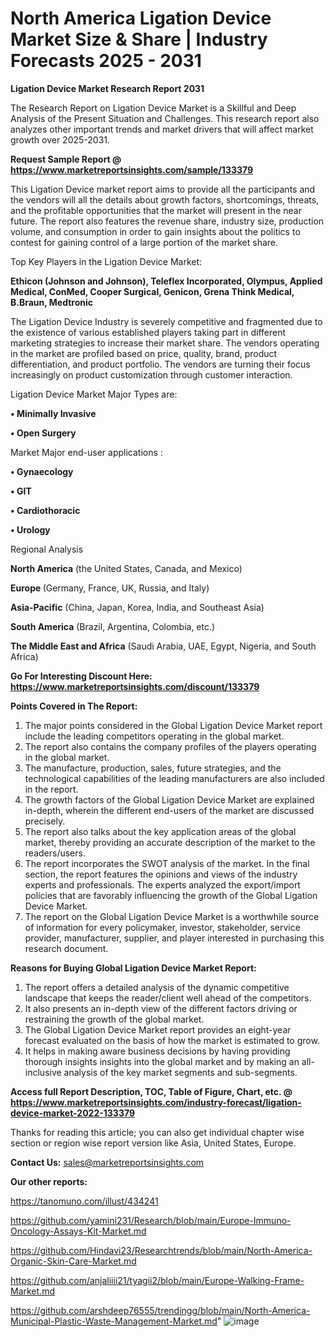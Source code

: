# North America Ligation Device Market Size & Share | Industry Forecasts 2025 - 2031

<strong>Ligation Device Market Research Report 2031</strong>

The Research Report on Ligation Device Market is a Skillful and Deep Analysis of the Present Situation and Challenges. This research report also analyzes other important trends and market drivers that will affect market growth over 2025-2031.

<strong>Request Sample Report @ <a href=https://www.marketreportsinsights.com/sample/133379>https://www.marketreportsinsights.com/sample/133379</a></strong>

This Ligation Device market report aims to provide all the participants and the vendors will all the details about growth factors, shortcomings, threats, and the profitable opportunities that the market will present in the near future. The report also features the revenue share, industry size, production volume, and consumption in order to gain insights about the politics to contest for gaining control of a large portion of the market share.

Top Key Players in the Ligation Device Market:

<strong>Ethicon (Johnson and Johnson), Teleflex Incorporated, Olympus, Applied Medical, ConMed, Cooper Surgical, Genicon, Grena Think Medical, B.Braun, Medtronic</strong>

The Ligation Device Industry is severely competitive and fragmented due to the existence of various established players taking part in different marketing strategies to increase their market share. The vendors operating in the market are profiled based on price, quality, brand, product differentiation, and product portfolio. The vendors are turning their focus increasingly on product customization through customer interaction.

Ligation Device Market Major Types are:

<strong>• Minimally Invasive

• Open Surgery</strong>

Market Major end-user applications :

<strong>• Gynaecology

• GIT

• Cardiothoracic

• Urology</strong>

Regional Analysis

</u><strong><b>North America</b></strong> (the United States, Canada, and Mexico)

<strong><b>Europe </b></strong>(Germany, France, UK, Russia, and Italy)

<strong><b>Asia-Pacific</b></strong> (China, Japan, Korea, India, and Southeast Asia)

<strong><b>South America</b></strong> (Brazil, Argentina, Colombia, etc.)

<strong><b>The Middle East and Africa</b></strong> (Saudi Arabia, UAE, Egypt, Nigeria, and South Africa)

<strong>Go For Interesting Discount Here: <a href=https://www.marketreportsinsights.com/discount/133379>https://www.marketreportsinsights.com/discount/133379</a></strong>

<strong>Points Covered in The Report:</strong>
<ol>
  <li>The major points considered in the Global Ligation Device Market report include the leading competitors operating in the global market.</li>
  <li>The report also contains the company profiles of the players operating in the global market.</li>
  <li>The manufacture, production, sales, future strategies, and the technological capabilities of the leading manufacturers are also included in the report.</li>
  <li>The growth factors of the Global Ligation Device Market are explained in-depth, wherein the different end-users of the market are discussed precisely.</li>
  <li>The report also talks about the key application areas of the global market, thereby providing an accurate description of the market to the readers/users.</li>
  <li>The report incorporates the SWOT analysis of the market. In the final section, the report features the opinions and views of the industry experts and professionals. The experts analyzed the export/import policies that are favorably influencing the growth of the Global Ligation Device Market.</li>
  <li>The report on the Global Ligation Device Market is a worthwhile source of information for every policymaker, investor, stakeholder, service provider, manufacturer, supplier, and player interested in purchasing this research document.</li>
</ol>
<strong>Reasons for Buying Global Ligation Device Market Report:</strong>

<ol>
  <li>The report offers a detailed analysis of the dynamic competitive landscape that keeps the reader/client well ahead of the competitors.</li>
  <li>It also presents an in-depth view of the different factors driving or restraining the growth of the global market.</li>
  <li>The Global Ligation Device Market report provides an eight-year forecast evaluated on the basis of how the market is estimated to grow.</li>
  <li>It helps in making aware business decisions by having providing thorough insights insights into the global market and by making an all-inclusive analysis of the key market segments and sub-segments.</li>
</ol>
<strong>Access full Report Description, TOC, Table of Figure, Chart, etc. @ <a href=https://www.marketreportsinsights.com/industry-forecast/ligation-device-market-2022-133379>https://www.marketreportsinsights.com/industry-forecast/ligation-device-market-2022-133379</a></strong>


Thanks for reading this article; you can also get individual chapter wise section or region wise report version like Asia, United States, Europe.

<strong>Contact Us:</strong>
sales@marketreportsinsights.com

<strong>Our other reports:</strong>

<a href=https://tanomuno.com/illust/434241>https://tanomuno.com/illust/434241</a>

<a href=https://github.com/yamini231/Research/blob/main/Europe-Immuno-Oncology-Assays-Kit-Market.md>https://github.com/yamini231/Research/blob/main/Europe-Immuno-Oncology-Assays-Kit-Market.md</a>

<a href=https://github.com/Hindavi23/Researchtrends/blob/main/North-America-Organic-Skin-Care-Market.md>https://github.com/Hindavi23/Researchtrends/blob/main/North-America-Organic-Skin-Care-Market.md</a>

<a href=https://github.com/anjaliiii21/tyagii2/blob/main/Europe-Walking-Frame-Market.md>https://github.com/anjaliiii21/tyagii2/blob/main/Europe-Walking-Frame-Market.md</a>

<a href=https://github.com/arshdeep76555/trendingg/blob/main/North-America-Municipal-Plastic-Waste-Management-Market.md>https://github.com/arshdeep76555/trendingg/blob/main/North-America-Municipal-Plastic-Waste-Management-Market.md</a>"
![image](https://github.com/user-attachments/assets/20590912-ae46-469c-bebe-b2d65990198e)
